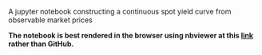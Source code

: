 A jupyter notebook constructing a continuous spot yield curve from observable market prices

**The notebook is best rendered in the browser using nbviewer at this [link](https://nbviewer.jupyter.org/github/t-cousins/Fixed-Income/blob/master/Building_Spot_Curve.ipynb) rather than GitHub.**